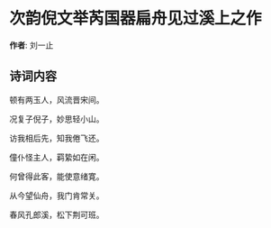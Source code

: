 # 次韵倪文举芮国器扁舟见过溪上之作

**作者**: 刘一止

## 诗词内容

顿有两玉人，风流晋宋间。

况复子倪子，妙思轻小山。

访我相后先，知我倦飞还。

僮仆怪主人，羁絷如在闲。

何曾得此客，能使意绪寛。

从今望仙舟，我门肯常关。

春风孔郎溪，松下荆可班。

